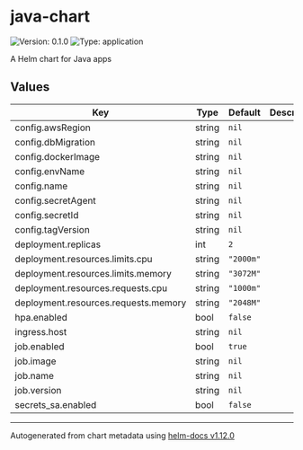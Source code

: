 # java-chart

![Version: 0.1.0](https://img.shields.io/badge/Version-0.1.0-informational?style=flat-square) ![Type: application](https://img.shields.io/badge/Type-application-informational?style=flat-square)

A Helm chart for Java apps

## Values

| Key | Type | Default | Description |
|-----|------|---------|-------------|
| config.awsRegion | string | `nil` |  |
| config.dbMigration | string | `nil` |  |
| config.dockerImage | string | `nil` |  |
| config.envName | string | `nil` |  |
| config.name | string | `nil` |  |
| config.secretAgent | string | `nil` |  |
| config.secretId | string | `nil` |  |
| config.tagVersion | string | `nil` |  |
| deployment.replicas | int | `2` |  |
| deployment.resources.limits.cpu | string | `"2000m"` |  |
| deployment.resources.limits.memory | string | `"3072M"` |  |
| deployment.resources.requests.cpu | string | `"1000m"` |  |
| deployment.resources.requests.memory | string | `"2048M"` |  |
| hpa.enabled | bool | `false` |  |
| ingress.host | string | `nil` |  |
| job.enabled | bool | `true` |  |
| job.image | string | `nil` |  |
| job.name | string | `nil` |  |
| job.version | string | `nil` |  |
| secrets_sa.enabled | bool | `false` |  |

----------------------------------------------
Autogenerated from chart metadata using [helm-docs v1.12.0](https://github.com/norwoodj/helm-docs/releases/v1.12.0)
